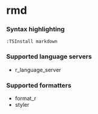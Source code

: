 # rmd
<!--- THIS DOCUMENT IS AUTOMATICALLY GENERATED, DON'T EDIT IT -->

### Syntax highlighting

```vim
:TSInstall markdown
```

### Supported language servers

- r_language_server

### Supported formatters

- format_r
- styler

